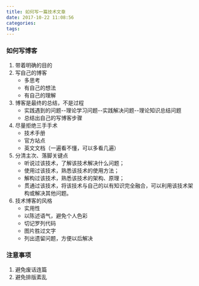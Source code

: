 ```yaml
---
title: 如何写一篇技术文章
date: 2017-10-22 11:08:56
categories:
tags:
---
```

### 如何写博客
1. 带着明确的目的
2. 写自己的博客
    - 多思考
    - 有自己的想法
    - 有自己的理解
3. 博客是最终的总结，不是过程
    - 实践遇到的问题--理论学习问题--实践解决问题--理论知识总结问题
    - 总结出自己的写博客步骤
4. 尽量拒绝三手手术
    - 技术手册
    - 官方站点
    - 英文文档（一遍看不懂，可以多看几遍）
5. 分清主次、落脚关键点
    - 听说过该技术，了解该技术解决什么问题；
    - 使用过该技术，熟悉该技术的使用方法；
    - 解构过该技术，熟悉该技术的架构、原理；
    - 贯通过该技术，将该技术与自己的以有知识完全融合，可以利用该技术架构或解决其他问题。
6. 技术博客的风格
    - 实用性
    - 以陈述语气，避免个人色彩
    - 切记罗列代码
    - 图片胜过文字
    - 列出遗留问题，方便以后解决

### 注意事项
1. 避免废话连篇
2. 避免排版紊乱